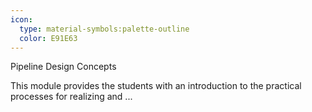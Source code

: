 ```yaml
---
icon:
  type: material-symbols:palette-outline
  color: E91E63
---
```


Pipeline Design Concepts

This module provides the students with an introduction to the practical processes for realizing and  ... 
